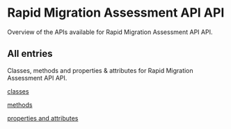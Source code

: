 [
This is a templated file. Adding content to this file may result in it being
reverted. Instead, if you want to place additional content, create an
"overview_content.md" file in `docs/` directory. The Sphinx tool will
pick up on the content and merge the content.
]: #

# Rapid Migration Assessment API API

Overview of the APIs available for Rapid Migration Assessment API API.

## All entries

Classes, methods and properties & attributes for
Rapid Migration Assessment API API.

[classes](https://cloud.google.com/python/docs/reference/rapidmigrationassessment/latest/summary_class.html)

[methods](https://cloud.google.com/python/docs/reference/rapidmigrationassessment/latest/summary_method.html)

[properties and
attributes](https://cloud.google.com/python/docs/reference/rapidmigrationassessment/latest/summary_property.html)

